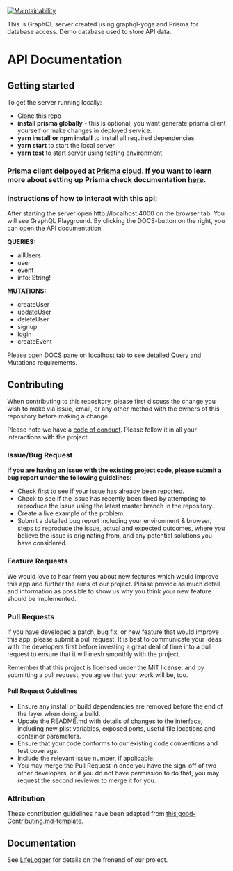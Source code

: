 [![Maintainability](https://api.codeclimate.com/v1/badges/0915a297bde344a86b20/maintainability)](https://codeclimate.com/github/Lambda-School-Labs/life-logger-be/maintainability)

This is GraphQL server created using graphql-yoga and Prisma for database access. Demo database used to store API data.

# API Documentation

## Getting started

To get the server running locally:
- Clone this repo
- **install prisma globally** - this is optional, you want generate prisma client yourself or make changes in deployed service.
- **yarn install** **or npm install** to install all required dependencies
- **yarn start** to start the local server
- **yarn test** to start server using testing environment

### Prisma client delpoyed at [Prisma cloud](https://us1.prisma.sh/life-logger/life-logger-be/dev). If you want to learn more about setting up Prisma check documentation [here](https://v1.prisma.io/docs/1.34/get-started/).

### instructions of how to interact with this api:
After starting the server open http://localhost:4000 on the browser tab. You will see GraphQL Playground. By clicking the DOCS-button on the right, you can open the API documentation

**QUERIES:**
  * allUsers
  * user
  * event
  * info: String!

**MUTATIONS:**
* createUser
* updateUser
* deleteUser
* signup
* login
* createEvent

Please open DOCS pane on localhost tab to see detailed Query and Mutations requirements.
    
## Contributing

When contributing to this repository, please first discuss the change you wish to make via issue, email, or any other method with the owners of this repository before making a change.

Please note we have a [code of conduct](./code_of_conduct.md). Please follow it in all your interactions with the project.

### Issue/Bug Request

 **If you are having an issue with the existing project code, please submit a bug report under the following guidelines:**
 - Check first to see if your issue has already been reported.
 - Check to see if the issue has recently been fixed by attempting to reproduce the issue using the latest master branch in the repository.
 - Create a live example of the problem.
 - Submit a detailed bug report including your environment & browser, steps to reproduce the issue, actual and expected outcomes,  where you believe the issue is originating from, and any potential solutions you have considered.

### Feature Requests

We would love to hear from you about new features which would improve this app and further the aims of our project. Please provide as much detail and information as possible to show us why you think your new feature should be implemented.

### Pull Requests

If you have developed a patch, bug fix, or new feature that would improve this app, please submit a pull request. It is best to communicate your ideas with the developers first before investing a great deal of time into a pull request to ensure that it will mesh smoothly with the project.

Remember that this project is licensed under the MIT license, and by submitting a pull request, you agree that your work will be, too.

#### Pull Request Guidelines

- Ensure any install or build dependencies are removed before the end of the layer when doing a build.
- Update the README.md with details of changes to the interface, including new plist variables, exposed ports, useful file locations and container parameters.
- Ensure that your code conforms to our existing code conventions and test coverage.
- Include the relevant issue number, if applicable.
- You may merge the Pull Request in once you have the sign-off of two other developers, or if you do not have permission to do that, you may request the second reviewer to merge it for you.

### Attribution

These contribution guidelines have been adapted from [this good-Contributing.md-template](https://gist.github.com/PurpleBooth/b24679402957c63ec426).

## Documentation

See [LifeLogger](https://github.com/Lambda-School-Labs/life-logger-fe) for details on the fronend of our project.
